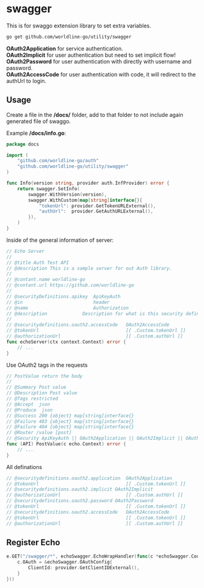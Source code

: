 # swagger

This is for swaggo extension library to set extra variables.

```sh
go get github.com/worldline-go/utility/swagger
```

__OAuth2Application__ for service authentication.  
__OAuth2Implicit__ for user authentication but need to set implicit flow!  
__OAuth2Password__ for user authentication with directly with username and password.  
__OAuth2AccessCode__ for user authentication with code, it will redirect to the authUrl to login.  


## Usage

Create a file in the __/docs/__ folder, add to that folder to not include again generated file of swaggo.

Example __/docs/info.go__:

```go
package docs

import (
	"github.com/worldline-go/auth"
	"github.com/worldline-go/utility/swagger"
)

func Info(version string, provider auth.InfProvider) error {
	return swagger.SetInfo(
		swagger.WithVersion(version),
		swagger.WithCustom(map[string]interface{}{
			"tokenUrl": provider.GetTokenURLExternal(),
			"authUrl":  provider.GetAuthURLExternal(),
		}),
	)
}
```

Inside of the general information of server:

```go
// Echo Server
//
// @title Auth Test API
// @description This is a sample server for out Auth library.
//
// @contant.name worldline-go
// @contant.url https://github.com/worldline-go
//
// @securityDefinitions.apikey	ApiKeyAuth
// @in							header
// @name						Authorization
// @description				Description for what is this security definition being used
//
// @securitydefinitions.oauth2.accessCode	OAuth2AccessCode
// @tokenUrl								[[ .Custom.tokenUrl ]]
// @authorizationUrl						[[ .Custom.authUrl ]]
func echoServer(ctx context.Context) error {
    // ...
}
```

Use OAuth2 tags in the requests

```go
// PostValue return the body
//
// @Summary Post value
// @Description Post value
// @Tags restricted
// @Accept  json
// @Produce  json
// @Success 200 {object} map[string]interface{}
// @Failure 403 {object} map[string]interface{}
// @Failure 404 {object} map[string]interface{}
// @Router /value [post]
// @Security ApiKeyAuth || OAuth2Application || OAuth2Implicit || OAuth2Password || OAuth2AccessCode
func (API) PostValue(c echo.Context) error {
    // ...
}
```

All definations

```go
// @securitydefinitions.oauth2.application	OAuth2Application
// @tokenUrl								[[ .Custom.tokenUrl ]]
// @securitydefinitions.oauth2.implicit	OAuth2Implicit
// @authorizationUrl						[[ .Custom.authUrl ]]
// @securitydefinitions.oauth2.password	OAuth2Password
// @tokenUrl								[[ .Custom.tokenUrl ]]
// @securitydefinitions.oauth2.accessCode	OAuth2AccessCode
// @tokenUrl								[[ .Custom.tokenUrl ]]
// @authorizationUrl						[[ .Custom.authUrl ]]
```

## Register Echo

```go
e.GET("/swagger/*", echoSwagger.EchoWrapHandler(func(c *echoSwagger.Config) {
	c.OAuth = &echoSwagger.OAuthConfig{
		ClientId: provider.GetClientIDExternal(),
	}
}))
```

